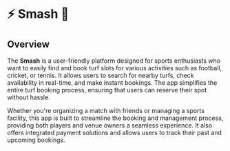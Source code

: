 # ⚡ Smash 🎯
## Overview

The **Smash** is a user-friendly platform designed for sports enthusiasts who want to easily find and book turf slots for various activities such as football, cricket, or tennis. It allows users to search for nearby turfs, check availability in real-time, and make instant bookings. The app simplifies the entire turf booking process, ensuring that users can reserve their spot without hassle.

Whether you're organizing a match with friends or managing a sports facility, this app is built to streamline the booking and management process, providing both players and venue owners a seamless experience. It also offers integrated payment solutions and allows users to track their past and upcoming bookings.


